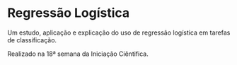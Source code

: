 # Regressão Logística
Um estudo, aplicação e explicação do uso de regressão logística em tarefas de classificação.

Realizado na 18ª semana da Iniciação Ciêntifica.